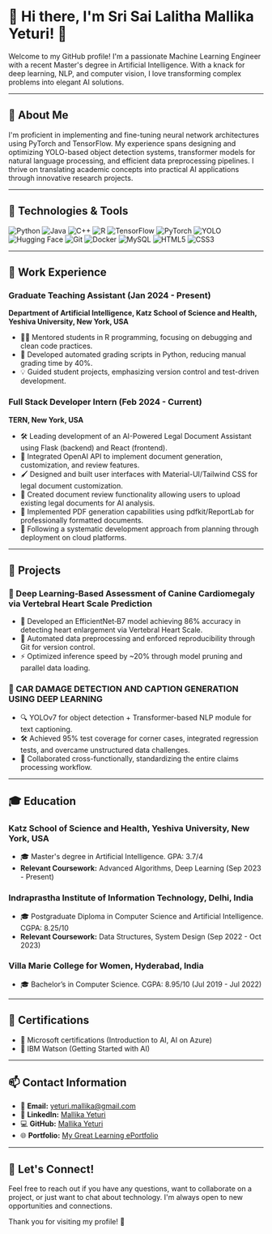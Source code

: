 # 🌟 Hi there, I'm Sri Sai Lalitha Mallika Yeturi! 🌟

Welcome to my GitHub profile! I'm a passionate Machine Learning Engineer with a recent Master's degree in Artificial Intelligence. With a knack for deep learning, NLP, and computer vision, I love transforming complex problems into elegant AI solutions.

---

## 🚀 About Me
I'm proficient in implementing and fine-tuning neural network architectures using PyTorch and TensorFlow. My experience spans designing and optimizing YOLO-based object detection systems, transformer models for natural language processing, and efficient data preprocessing pipelines. I thrive on translating academic concepts into practical AI applications through innovative research projects.

---

## 🔧 Technologies & Tools
![Python](https://img.shields.io/badge/-Python-333333?style=flat&logo=python)
![Java](https://img.shields.io/badge/-Java-333333?style=flat&logo=Java)
![C++](https://img.shields.io/badge/-C++-333333?style=flat&logo=cplusplus)
![R](https://img.shields.io/badge/-R-333333?style=flat&logo=r)
![TensorFlow](https://img.shields.io/badge/-TensorFlow-333333?style=flat&logo=tensorflow)
![PyTorch](https://img.shields.io/badge/-PyTorch-333333?style=flat&logo=pytorch)
![YOLO](https://img.shields.io/badge/-YOLO-333333?style=flat&logo=yolo)
![Hugging Face](https://img.shields.io/badge/-Hugging%20Face-333333?style=flat&logo=huggingface)
![Git](https://img.shields.io/badge/-Git-333333?style=flat&logo=git)
![Docker](https://img.shields.io/badge/-Docker-333333?style=flat&logo=docker)
![MySQL](https://img.shields.io/badge/-MySQL-333333?style=flat&logo=mysql)
![HTML5](https://img.shields.io/badge/-HTML5-333333?style=flat&logo=html5)
![CSS3](https://img.shields.io/badge/-CSS3-333333?style=flat&logo=css3)

---

## 💼 Work Experience
### Graduate Teaching Assistant (Jan 2024 - Present)
**Department of Artificial Intelligence, Katz School of Science and Health, Yeshiva University, New York, USA**
- 🧑‍🏫 Mentored students in R programming, focusing on debugging and clean code practices.
- 🤖 Developed automated grading scripts in Python, reducing manual grading time by 40%.
- 💡 Guided student projects, emphasizing version control and test-driven development.

### Full Stack Developer Intern (Feb 2024 - Current)
**TERN, New York, USA**
- 🛠 Leading development of an AI-Powered Legal Document Assistant using Flask (backend) and React (frontend).
- 🤖 Integrated OpenAI API to implement document generation, customization, and review features.
- 🖌 Designed and built user interfaces with Material-UI/Tailwind CSS for legal document customization.
- 📄 Created document review functionality allowing users to upload existing legal documents for AI analysis.
- 📑 Implemented PDF generation capabilities using pdfkit/ReportLab for professionally formatted documents.
- 🚀 Following a systematic development approach from planning through deployment on cloud platforms.

---

## 💼 Projects
### 🐶 Deep Learning-Based Assessment of Canine Cardiomegaly via Vertebral Heart Scale Prediction
- 🧠 Developed an EfficientNet‑B7 model achieving 86% accuracy in detecting heart enlargement via Vertebral Heart Scale.
- 🔄 Automated data preprocessing and enforced reproducibility through Git for version control.
- ⚡ Optimized inference speed by ~20% through model pruning and parallel data loading.

### 🚗 CAR DAMAGE DETECTION AND CAPTION GENERATION USING DEEP LEARNING
- 🔍 YOLOv7 for object detection + Transformer-based NLP module for text captioning.
- 🛠 Achieved 95% test coverage for corner cases, integrated regression tests, and overcame unstructured data challenges.
- 🤝 Collaborated cross-functionally, standardizing the entire claims processing workflow.

---

## 🎓 Education
### Katz School of Science and Health, Yeshiva University, New York, USA
- 🎓 Master's degree in Artificial Intelligence. GPA: 3.7/4
- **Relevant Coursework:** Advanced Algorithms, Deep Learning (Sep 2023 - Present)

### Indraprastha Institute of Information Technology, Delhi, India
- 🎓 Postgraduate Diploma in Computer Science and Artificial Intelligence. CGPA: 8.25/10
- **Relevant Coursework:** Data Structures, System Design (Sep 2022 - Oct 2023)

### Villa Marie College for Women, Hyderabad, India
- 🎓 Bachelor’s in Computer Science. CGPA: 8.95/10 (Jul 2019 - Jul 2022)

---

## 📜 Certifications
- 🏅 Microsoft certifications (Introduction to AI, AI on Azure)
- 🏅 IBM Watson (Getting Started with AI)

---

## 📫 Contact Information
- 📧 **Email:** yeturi.mallika@gmail.com
- 🔗 **LinkedIn:** [Mallika Yeturi](https://www.linkedin.com/in/mallika-yeturi)
- 💻 **GitHub:** [Mallika Yeturi](https://github.com/mallika-yeturi)
- 🌐 **Portfolio:** [My Great Learning ePortfolio](https://eportfolio.mygreatlearning.com/yeturi-sri-sai-lalitha-mallika)

---

## 💬 Let's Connect!
Feel free to reach out if you have any questions, want to collaborate on a project, or just want to chat about technology. I'm always open to new opportunities and connections.

Thank you for visiting my profile! 🌟
